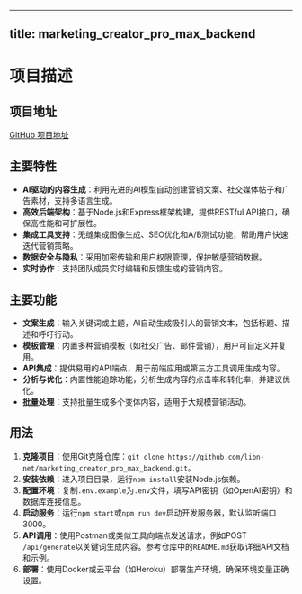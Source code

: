 
---
title: marketing_creator_pro_max_backend
---

# 项目描述

## 项目地址
[GitHub 项目地址](https://github.com/libn-net/marketing_creator_pro_max_backend)

## 主要特性
- **AI驱动的内容生成**：利用先进的AI模型自动创建营销文案、社交媒体帖子和广告素材，支持多语言生成。
- **高效后端架构**：基于Node.js和Express框架构建，提供RESTful API接口，确保高性能和可扩展性。
- **集成工具支持**：无缝集成图像生成、SEO优化和A/B测试功能，帮助用户快速迭代营销策略。
- **数据安全与隐私**：采用加密传输和用户权限管理，保护敏感营销数据。
- **实时协作**：支持团队成员实时编辑和反馈生成的营销内容。

## 主要功能
- **文案生成**：输入关键词或主题，AI自动生成吸引人的营销文本，包括标题、描述和呼吁行动。
- **模板管理**：内置多种营销模板（如社交广告、邮件营销），用户可自定义并复用。
- **API集成**：提供易用的API端点，用于前端应用或第三方工具调用生成内容。
- **分析与优化**：内置性能追踪功能，分析生成内容的点击率和转化率，并建议优化。
- **批量处理**：支持批量生成多个变体内容，适用于大规模营销活动。

## 用法
1. **克隆项目**：使用Git克隆仓库：`git clone https://github.com/libn-net/marketing_creator_pro_max_backend.git`。
2. **安装依赖**：进入项目目录，运行`npm install`安装Node.js依赖。
3. **配置环境**：复制`.env.example`为`.env`文件，填写API密钥（如OpenAI密钥）和数据库连接信息。
4. **启动服务**：运行`npm start`或`npm run dev`启动开发服务器，默认监听端口3000。
5. **API调用**：使用Postman或类似工具向端点发送请求，例如POST `/api/generate`以关键词生成内容。参考仓库中的`README.md`获取详细API文档和示例。
6. **部署**：使用Docker或云平台（如Heroku）部署生产环境，确保环境变量正确设置。